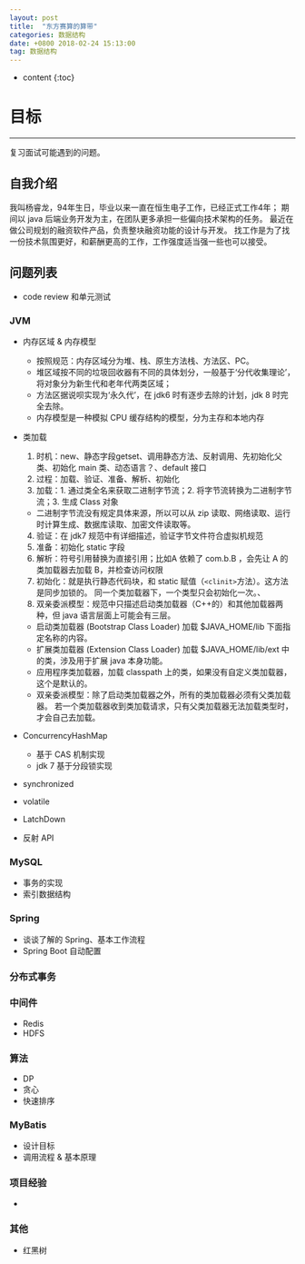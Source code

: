 ```yaml
---
layout: post
title:  "东方赛算的算带"
categories: 数据结构
date: +0800 2018-02-24 15:13:00
tag: 数据结构
---
```


* content
{:toc}

# 目标
--------------
复习面试可能遇到的问题。

## 自我介绍
我叫杨睿龙，94年生日，毕业以来一直在恒生电子工作，已经正式工作4年；
期间以 java 后端业务开发为主，在团队更多承担一些偏向技术架构的任务。
最近在做公司规划的融资软件产品，负责整块融资功能的设计与开发。
找工作是为了找一份技术氛围更好，和薪酬更高的工作，工作强度适当强一些也可以接受。

## 问题列表
- code review 和单元测试

### JVM
- 内存区域 & 内存模型
  - 按照规范：内存区域分为堆、栈、原生方法栈、方法区、PC。
  - 堆区域按不同的垃圾回收器有不同的具体划分，一般基于‘分代收集理论’，将对象分为新生代和老年代两类区域；
  - 方法区据说呗实现为‘永久代’，在 jdk6 时有逐步去除的计划，jdk 8 时完全去除。
  - 内存模型是一种模拟 CPU 缓存结构的模型，分为主存和本地内存

- 类加载
  1. 时机：new、静态字段getset、调用静态方法、反射调用、先初始化父类、初始化 main 类、动态语言？、default 接口
  2. 过程：加载、验证、准备、解析、初始化
  3. 加载：1. 通过类全名来获取二进制字节流；2. 将字节流转换为二进制字节流；3. 生成 Class 对象
    - 二进制字节流没有规定具体来源，所以可以从 zip 读取、网络读取、运行时计算生成、数据库读取、加密文件读取等。

  4. 验证：在 jdk7 规范中有详细描述，验证字节文件符合虚拟机规范
  5. 准备：初始化 static 字段
  6. 解析：符号引用替换为直接引用；比如A 依赖了 com.b.B ，会先让 A 的类加载器去加载 B，并检查访问权限
  7. 初始化：就是执行静态代码块，和 static 赋值（`<clinit>`方法）。这方法是同步加锁的。
    同一个类加载器下，一个类型只会初始化一次。、
  8. 双亲委派模型：规范中只描述启动类加载器（C++的）和其他加载器两种，但 java 语言层面上可能会有三层。
    - 启动类加载器 (Bootstrap Class Loader) 加载 $JAVA_HOME/lib 下面指定名称的内容。
    - 扩展类加载器 (Extension Class Loader) 加载 $JAVA_HOME/lib/ext 中的类，涉及用于扩展 java 本身功能。
    - 应用程序类加载器，加载 classpath 上的类，如果没有自定义类加载器，这个是默认的。
    - 双亲委派模型：除了启动类加载器之外，所有的类加载器必须有父类加载器。
      若一个类加载器收到类加载请求，只有父类加载器无法加载类型时，才会自己去加载。

- ConcurrencyHashMap
  - 基于 CAS 机制实现
  - jdk 7 基于分段锁实现

- synchronized

- volatile

- LatchDown

- 反射 API


### MySQL
- 事务的实现
- 索引数据结构

### Spring
- 谈谈了解的 Spring、基本工作流程
- Spring Boot 自动配置


### 分布式事务

### 中间件
- Redis
- HDFS

### 算法
- DP
- 贪心
- 快速排序

### MyBatis
- 设计目标
- 调用流程 & 基本原理

### 项目经验
-

### 其他
- 红黑树
